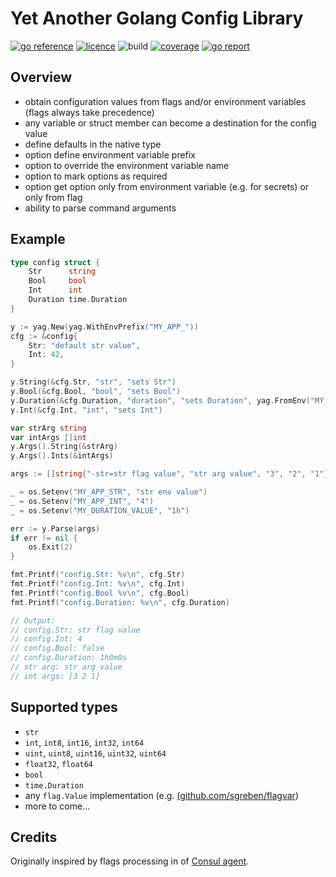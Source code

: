 # Yet Another Golang Config Library

[![go reference](https://pkg.go.dev/badge/github.com/zoido/yag-config)](https://pkg.go.dev/github.com/zoido/yag-config)
[![licence](https://img.shields.io/github/license/zoido/yag-config?style=flat-square)](https://github.com/zoido/yag-config/blob/master/LICENSE)
![build](https://img.shields.io/github/workflow/status/zoido/yag-config/Go?style=flat-square&logoColor=white&logo=github)
[![coverage](https://img.shields.io/codecov/c/github/zoido/yag-config?style=flat-square&logoColor=white&logo=codecov)](https://codecov.io/gh/zoido/yag-config)
[![go report](https://goreportcard.com/badge/github.com/zoido/yag-config?style=flat-square)](https://goreportcard.com/report/github.com/zoido/yag-config)

## Overview

- obtain configuration values from flags and/or environment variables
  (flags always take precedence)
- any variable or struct member can become a destination for the config value
- define defaults in the native type
- option define environment variable prefix
- option to override the environment variable name
- option to mark options as required
- option get option only from environment variable (e.g. for secrets) or only from flag
- ability to parse command arguments

## Example

<!-- markdownlint-disable MD010 -->

```go
type config struct {
	Str      string
	Bool     bool
	Int      int
	Duration time.Duration
}

y := yag.New(yag.WithEnvPrefix("MY_APP_"))
cfg := &config{
	Str: "default str value",
	Int: 42,
}

y.String(&cfg.Str, "str", "sets Str")
y.Bool(&cfg.Bool, "bool", "sets Bool")
y.Duration(&cfg.Duration, "duration", "sets Duration", yag.FromEnv("MY_DURATION_VALUE"))
y.Int(&cfg.Int, "int", "sets Int")

var strArg string
var intArgs []int
y.Args().String(&strArg)
y.Args().Ints(&intArgs)

args := []string{"-str=str flag value", "str arg value", "3", "2", "1"}

_ = os.Setenv("MY_APP_STR", "str env value")
_ = os.Setenv("MY_APP_INT", "4")
_ = os.Setenv("MY_DURATION_VALUE", "1h")

err := y.Parse(args)
if err != nil {
	os.Exit(2)
}

fmt.Printf("config.Str: %v\n", cfg.Str)
fmt.Printf("config.Int: %v\n", cfg.Int)
fmt.Printf("config.Bool %v\n", cfg.Bool)
fmt.Printf("config.Duration: %v\n", cfg.Duration)

// Output:
// config.Str: str flag value
// config.Int: 4
// config.Bool: false
// config.Duration: 1h0m0s
// str arg: str arg value
// int args: [3 2 1]

```

<!-- markdownlint-enable MD010 -->

## Supported types

- `str`
- `int`, `int8`, `int16`, `int32`, `int64`
- `uint`, `uint8`, `uint16`, `uint32`, `uint64`
- `float32`, `float64`
- `bool`
- `time.Duration`
- any `flag.Value` implementation (e.g. [(github.com/sgreben/flagvar](https://github.com/sgreben/flagvar))
- more to come…

## Credits

Originally inspired by flags processing in of
[Consul agent](https://github.com/hashicorp/consul).
